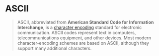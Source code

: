 # ASCII

> ASCII, abbreviated from **American Standard Code for Information Interchange**, is a [character encoding][concept-encoding] standard for electronic communication. ASCII codes represent text in computers, telecommunications equipment, and other devices. Most modern character-encoding schemes are based on ASCII, although they support many additional characters.

[concept-encoding]: ./character_encoding.md
